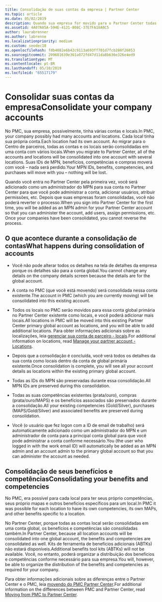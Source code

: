 ```yaml
---
title: Consolidação de suas contas da empresa | Partner Center
ms.topic: article
ms.date: 05/02/2019
description: Quando sua empresa for movido para o Partner Center todas as suas contas são consolidadas em uma conta
ms.assetid: 4A07A85A-594E-4121-808C-37E7FA18A0C5
author: laurabrenner
ms.author: labrenne
ms.localizationpriority: medium
ms.custom: seodec18
ms.openlocfilehash: fdb4082e6b42c9113a693ff701d7fcb288f26853
ms.sourcegitcommit: 209681639e361a072fd47d11da8b636e326e4ed9
ms.translationtype: MT
ms.contentlocale: pt-BR
ms.lasthandoff: 05/10/2019
ms.locfileid: "65517179"
---
```

# <a name="consolidate-your-company-accounts"></a><span data-ttu-id="657ed-103">Consolidar suas contas da empresa</span><span class="sxs-lookup"><span data-stu-id="657ed-103">Consolidate your company accounts</span></span>

<span data-ttu-id="657ed-104">No PMC, sua empresa, possivelmente, tinha várias contas e locais.</span><span class="sxs-lookup"><span data-stu-id="657ed-104">In PMC, your company possibly had many accounts and locations.</span></span> <span data-ttu-id="657ed-105">Cada local tinha sua própria conta.</span><span class="sxs-lookup"><span data-stu-id="657ed-105">Each location had its own account.</span></span> <span data-ttu-id="657ed-106">Ao migrar para o Centro de parceiros, todas as contas e os locais serão consolidadas em uma conta com vários locais.</span><span class="sxs-lookup"><span data-stu-id="657ed-106">When you migrate to Partner Center, all of the accounts and locations will be consolidated into one account with several locations.</span></span> <span data-ttu-id="657ed-107">Suas IDs de MPN, benefícios, competências e compras moverá com você – nada será perdido.</span><span class="sxs-lookup"><span data-stu-id="657ed-107">Your MPN IDs, benefits, competencies, and purchases will move with you – nothing will be lost.</span></span> 

<span data-ttu-id="657ed-108">Quando você entra no Partner Center pela primeira vez, você será adicionado como um administrador do MPN para sua conta no Partner Center para que você pode administrar a conta, adicionar usuários, atribuir permissões, etc. Depois que suas empresas foram consolidadas, você não poderá reverter o processo.</span><span class="sxs-lookup"><span data-stu-id="657ed-108">When you sign into Partner Center for the first time, you will be added as an MPN admin for your Partner Center account so that you can administer the account, add users, assign permissions, etc. Once your companies have been consolidated, you cannot reverse the process.</span></span>

## <a name="what-happens-during-consolidation-of-accounts"></a><span data-ttu-id="657ed-109">O que acontece durante a consolidação de contas</span><span class="sxs-lookup"><span data-stu-id="657ed-109">What happens during consolidation of accounts</span></span>

- <span data-ttu-id="657ed-110">Você não pode alterar todos os detalhes na tela de detalhes da empresa porque os detalhes são para a conta global.</span><span class="sxs-lookup"><span data-stu-id="657ed-110">You cannot change any details on the company details screen because the details are for the global account.</span></span> 

- <span data-ttu-id="657ed-111">A conta no PMC (que você está movendo) será consolidada nessa conta existente.</span><span class="sxs-lookup"><span data-stu-id="657ed-111">The account in PMC (which you are currently moving) will be consolidated into this existing account.</span></span> 

- <span data-ttu-id="657ed-112">Todos os locais no PMC serão movidos para essa conta global primária no Partner Center existente como locais, e você poderá adicionar mais locais.</span><span class="sxs-lookup"><span data-stu-id="657ed-112">All locations in PMC will be moved into this existing Partner Center primary global account as locations, and you will be able to add additional locations.</span></span> <span data-ttu-id="657ed-113">Para obter informações adicionais sobre as localizações, leia [gerenciar sua conta de parceiro - locais](manage-locations.md).</span><span class="sxs-lookup"><span data-stu-id="657ed-113">For additional information on locations, read  [Manage your partner account - Locations](manage-locations.md).</span></span>

- <span data-ttu-id="657ed-114">Depois que a consolidação é concluída, você verá todos os detalhes da sua conta como locais dentro da conta de global primária existente.</span><span class="sxs-lookup"><span data-stu-id="657ed-114">Once consolidation is complete, you will see all your account details as locations within the existing primary global account.</span></span>

- <span data-ttu-id="657ed-115">Todas as IDs do MPN são preservadas durante essa consolidação.</span><span class="sxs-lookup"><span data-stu-id="657ed-115">All MPN IDs are preserved during this consolidation.</span></span>

- <span data-ttu-id="657ed-116">Todas as suas competências existentes (prata/ouro), compras (prata/ouro/MAPS) e os benefícios associados são preservados durante a consolidação.</span><span class="sxs-lookup"><span data-stu-id="657ed-116">All your existing competencies (Gold/Silver), purchases (MAPS/Gold/Silver) and associated benefits are preserved during consolidation.</span></span>

- <span data-ttu-id="657ed-117">Você (o usuário que fez logon com a ID de email de trabalho) será automaticamente adicionado como um administrador do MPN e um administrador de conta para a principal conta global para que você pode administrar a conta conforme necessário.</span><span class="sxs-lookup"><span data-stu-id="657ed-117">You (the user who logged in with the work email ID) will automatically be added as an MPN admin and an account admin to the primary global account so that you can administer the account as needed.</span></span> 


## <a name="consolidating-your-benefits-and-competencies"></a><span data-ttu-id="657ed-118">Consolidação de seus benefícios e competências</span><span class="sxs-lookup"><span data-stu-id="657ed-118">Consolidating your benefits and competencies</span></span>

<span data-ttu-id="657ed-119">No PMC, era possível para cada local para ter seus próprio competências, seus próprio mapas e outros benefícios específicos para um local.</span><span class="sxs-lookup"><span data-stu-id="657ed-119">In PMC it was possible for each location to have its own competencies, its own MAPs, and other benefits specific to a location.</span></span>

<span data-ttu-id="657ed-120">No Partner Center, porque todas as contas local serão consolidadas em uma conta global, os benefícios e competências são consolidadas também.</span><span class="sxs-lookup"><span data-stu-id="657ed-120">In Partner Center, because all location accounts will be consolidated into one global account, the benefits and competencies are consolidated as well.</span></span> <span data-ttu-id="657ed-121">Kits de ferramenta de benefícios adicionais (ABTKs) não estará disponíveis.</span><span class="sxs-lookup"><span data-stu-id="657ed-121">Additional benefits tool kits (ABTKs) will not be available.</span></span> <span data-ttu-id="657ed-122">Você, no entanto, poderá organizar a distribuição dos benefícios e competências conforme necessário para sua empresa.</span><span class="sxs-lookup"><span data-stu-id="657ed-122">You will, however, be able to organize the distribution of the benefits and competencies as required for your company.</span></span>

<span data-ttu-id="657ed-123">Para obter informações adicionais sobre as diferenças entre o Partner Center e o PMC, leia [movendo do PMC Partner Center](pmc-to-partner-center.md).</span><span class="sxs-lookup"><span data-stu-id="657ed-123">For additional information on the differences between PMC and Partner Center, read [Moving from PMC to Partner Center](pmc-to-partner-center.md).</span></span> 